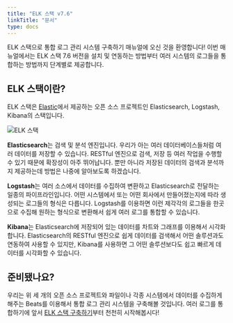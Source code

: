 ```yaml
---
title: "ELK 스택 v7.6"
linkTitle: "문서"
type: docs
---
```


 ELK 스택으로 통합 로그 관리 시스템 구축하기 매뉴얼에 오신 것을 환영합니다! 이번 매뉴얼에서는 ELK 스택 7.6 버전을 설치 및 연동하는 방법부터 여러 시스템의 로그들을 통합하는 방법까지 단계별로 제공합니다.

## ELK 스택이란?

 ELK 스택은 [Elastic](https://elastic.co/)에서 제공하는 오픈 소스 프로젝트인 Elasticsearch, Logstash, Kibana의 스택입니다. 

![ELK 스택](/images/elk-stack-elkb-diagram.svg)

 **Elasticsearch**는 검색 및 분석 엔진입니다. 우리가 아는 여러 데이터베이스들처럼 여러 데이터를 저장할 수 있습니다. RESTful 엔진으로 검색, 저장 등 여러 작업을 수행할 수 있기 때문에 확장성이 아주 뛰어납니다. 뿐만 아니라 저장된 데이터의 검색과 분석까지 제공하는데 방법은 나중에 알아보도록 하겠습니다.

 **Logstash**는 여러 소스에서 데이터를 수집하여 변환하고 Elasticsearch로 전달하는 일종의 파이프라인입니다. 어떤 시스템에서 또는 어떤 회사에서 만들어졌는지에 따라 생성되는 로그들의 형식은 다릅니다. Logstash를 이용하면 이런 제각각의 로그들을 한곳으로 수집해 원하는 형식으로 변환해서 쉽게 여러 로그를 통합할 수 있습니다.

 **Kibana**는 Elasticsearch에 저장되어 있는 데이터를 차트와 그래프를 이용해서 시각화합니다. Elasticsearch의 RESTful 엔진으로 쉽게 데이터를 검색해서 어떤 솔루션과도 연동하여 사용할 수 있지만, Kibana를 사용하면 그 어떤 솔루션보다도 쉽고 빠르게 데이터를 시각화할 수 있습니다.

## 준비됐나요?

 우리는 위 세 개의 오픈 소스 프로젝트와 파일이나 각종 시스템에서 데이터를 수집하게 해주는 Beats를 이용해서 통합 로그 관리 시스템을 구축해볼 것입니다. 여러 로그를 통합하기에 앞서 [ELK 스택 구축하기](./elk-스택-구축하기)부터 천천히 시작해봅시다!


